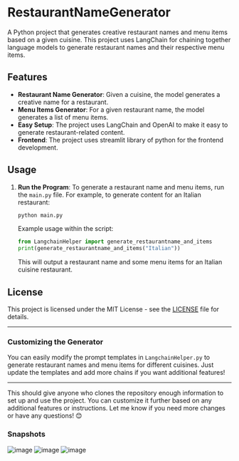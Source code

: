 # RestaurantNameGenerator

A Python project that generates creative restaurant names and menu items based on a given cuisine. This project uses LangChain for chaining together language models to generate restaurant names and their respective menu items.

## Features

- **Restaurant Name Generator**: Given a cuisine, the model generates a creative name for a restaurant.
- **Menu Items Generator**: For a given restaurant name, the model generates a list of menu items.
- **Easy Setup**: The project uses LangChain and OpenAI to make it easy to generate restaurant-related content.
- **Frontend**: The project uses streamlit library of python for the frontend development.

## Usage

1. **Run the Program**:
   To generate a restaurant name and menu items, run the `main.py` file. For example, to generate content for an Italian restaurant:
   ```bash
   python main.py
   ```

   Example usage within the script:
   ```python
   from LangchainHelper import generate_restaurantname_and_items
   print(generate_restaurantname_and_items("Italian"))
   ```

   This will output a restaurant name and some menu items for an Italian cuisine restaurant.



## License

This project is licensed under the MIT License - see the [LICENSE](LICENSE) file for details.

---

### Customizing the Generator
You can easily modify the prompt templates in `LangchainHelper.py` to generate restaurant names and menu items for different cuisines. Just update the templates and add more chains if you want additional features!

---

This should give anyone who clones the repository enough information to set up and use the project. You can customize it further based on any additional features or instructions. Let me know if you need more changes or have any questions! 😊
### Snapshots
![image](https://github.com/user-attachments/assets/54913ad8-7ef4-4c7f-9a56-0fca10805431)
![image](https://github.com/user-attachments/assets/2dd02d7a-2e13-4ac5-b741-2cb7c8671bd6)
![image](https://github.com/user-attachments/assets/933a5d33-f0e3-4211-b91d-d61164cda2e9)


